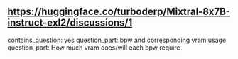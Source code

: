 ## https://huggingface.co/turboderp/Mixtral-8x7B-instruct-exl2/discussions/1

contains_question: yes
question_part: bpw and corresponding vram usage
question_part: How much vram does/will each bpw require